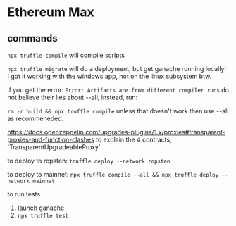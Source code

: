  Ethereum Max
============


## commands

`npx truffle compile` will compile scripts


`npx truffle migrate` will do a deployment, but get ganache running locally!  I got it working with the windows app, not on the linux subsystem btw.



if you get the error:  `Error: Artifacts are from different compiler runs` do not believe their lies about --all, instead, run: 

`rm -r build && npx truffle compile` unless that doesn't work then use --all as recommeneded.



https://docs.openzeppelin.com/upgrades-plugins/1.x/proxies#transparent-proxies-and-function-clashes to explain the 4 contracts, 'TransparentUpgradeableProxy'


to deploy to ropsten:
`truffle deploy --network ropsten`

to deploy to mainnet:
`npx truffle compile --all && npx truffle deploy --network mainnet`



to run tests

1.  launch ganache
2.  `npx truffle test`
